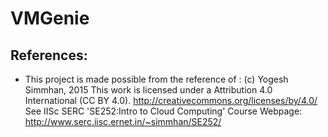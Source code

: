 # VMGenie




## References:
- This project is made possible from the reference of :
  (c) Yogesh Simmhan, 2015
  This work is licensed under a Attribution 4.0 International (CC BY 4.0).
  http://creativecommons.org/licenses/by/4.0/
  See IISc SERC 'SE252:Intro to Cloud Computing' Course Webpage: http://www.serc.iisc.ernet.in/~simmhan/SE252/
